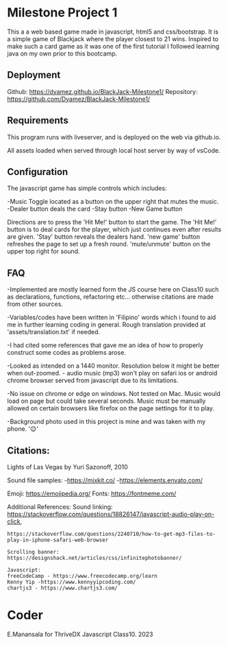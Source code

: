 # Milestone Project 1

This a a web based game made in javascript, html5 and css/bootstrap.
It is a simple game of Blackjack where the player closest to 21
wins.
Inspired to make such a card game as it was one of the first tutorial I followed learning java on my own prior to this bootcamp.

## Deployment

Github: https://dyamez.github.io/BlackJack-Milestone1/
Repository: https://github.com/Dyamez/BlackJack-Milestone1/

## Requirements

This program runs with liveserver, and is deployed on the web
via github.io.

All assets loaded when served through local host server by way of vsCode.

## Configuration

The javascript game has simple controls which includes:

-Music Toggle
located as a button on the upper right that mutes the music.
-Dealer button
deals the card
-Stay button
-New Game button

Directions are to press the 'Hit Me!' button to start the game. The 'Hit Me!' button is to deal cards for the player, which just continues even after results are given. 'Stay' button reveals the dealers hand. 'new game' button refreshes the page to set up a fresh round. 'mute/unmute' button on the upper top right for sound.

## FAQ

-Implemented are mostly learned form the JS course here on Class10 such as declarations, functions, refactoring etc... otherwise citations are made from other sources.

-Variables/codes have been written in 'Filipino' words which i found to aid me in further learning coding in general. Rough translation provided at 'assets/translation.txt' if needed.

-I had cited some references that gave me an idea of how to properly construct some codes as problems arose.

-Looked as intended on a 1440 monitor. Resolution below it might be better when out-zoomed. - audio music (mp3) won't play on safari ios or android chrome browser served from javascript due to its limitations.

-No issue on chrome or edge on windows. Not tested on Mac.
Music would load on page but could take several seconds. Music must be manually allowed on certain browsers like firefox on the page settings for it to play.

-Background photo used in this project is mine and was taken with my phone. '😉'

## Citations:

Lights of Las Vegas by Yuri Sazonoff, 2010

Sound file samples: -https://mixkit.co/ -https://elements.envato.com/

Emoji: https://emojipedia.org/
Fonts: https://fontmeme.com/

Additional References:
Sound linking: https://stackoverflow.com/questions/18826147/javascript-audio-play-on-click,

    https://stackoverflow.com/questions/2240710/how-to-get-mp3-files-to-play-in-iphone-safari-web-browser

    Scrolling banner: https://designshack.net/articles/css/infinitephotobanner/

    Javascript:
    freeCodeCamp - https://www.freecodecamp.org/learn
    Kenny Yip -https://www.kennyyipcoding.com/
    chartjs3 - https://www.chartjs3.com/

# Coder

E.Manansala for ThriveDX Javascript Class10. 2023

